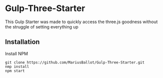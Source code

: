 # Gulp-Three-Starter

This Gulp Starter was made to quickly access the three.js goodness without the struggle of setting everything up

## Installation

Install NPM
```
git clone https://github.com/MariusBallot/Gulp-Three-Starter.git
nmp install
npm start
```